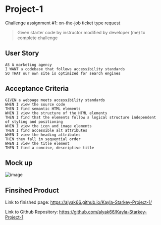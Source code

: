# Project-1

Challenge assignment #1: on-the-job ticket type request
> Given starter code by instructor modified by developer (me) to complete challenge

## User Story

```
AS A marketing agency
I WANT a codebase that follows accessibility standards
SO THAT our own site is optimized for search engines
```

## Acceptance Criteria

```
GIVEN a webpage meets accessibility standards
WHEN I view the source code
THEN I find semantic HTML elements
WHEN I view the structure of the HTML elements
THEN I find that the elements follow a logical structure independent of styling and positioning
WHEN I view the icon and image elements
THEN I find accessible alt attributes
WHEN I view the heading attributes
THEN they fall in sequential order
WHEN I view the title element
THEN I find a concise, descriptive title
```

## Mock up 

![image](https://user-images.githubusercontent.com/105318871/169665381-5a458a45-5000-4729-a065-e39afb11e82e.png)


## Finsihed Product
Link to finished page: https://alyak66.github.io/Kayla-Starkey-Project-1/

Link to Github Repository: https://github.com/alyak66/Kayla-Starkey-Project-1
